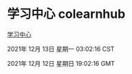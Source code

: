 # 学习中心 colearnhub
[学习中心](http://59.174.25.102:56308/colearnhub/)

2021年 12月 13日 星期一 03:02:16 CST

2021年 12月 12日 星期日 19:02:16 GMT
